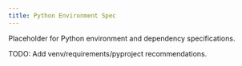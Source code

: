 ```yaml
---
title: Python Environment Spec
---
```


Placeholder for Python environment and dependency specifications.

TODO: Add venv/requirements/pyproject recommendations.
